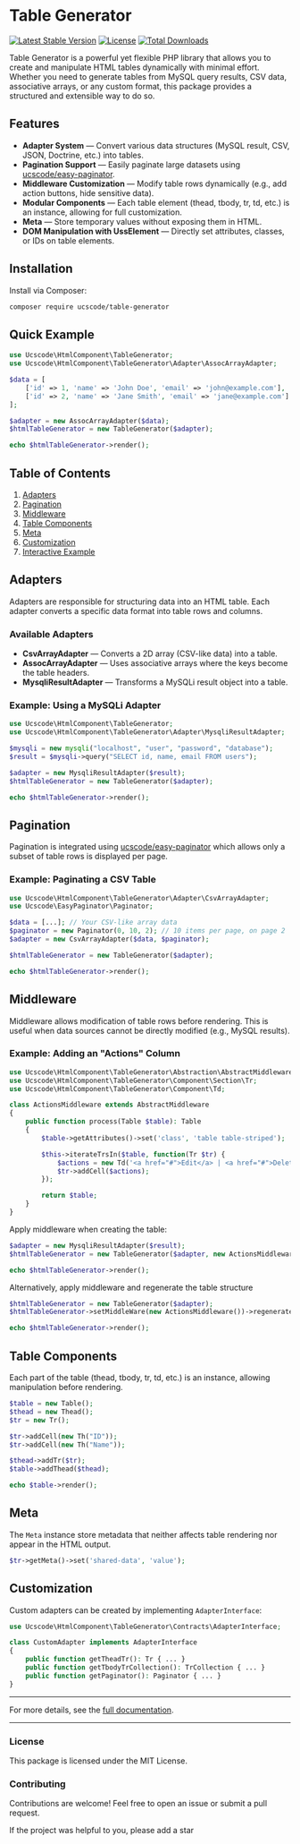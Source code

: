 # Table Generator

[![Latest Stable Version](https://poser.pugx.org/ucscode/table-generator/v/stable)](https://packagist.org/packages/ucscode/table-generator)
[![License](https://poser.pugx.org/ucscode/table-generator/license)](https://packagist.org/packages/ucscode/table-generator)
[![Total Downloads](https://poser.pugx.org/ucscode/table-generator/downloads)](https://packagist.org/packages/ucscode/table-generator)

Table Generator is a powerful yet flexible PHP library that allows you to create and manipulate HTML tables dynamically with minimal effort. Whether you need to generate tables from MySQL query results, CSV data, associative arrays, or any custom format, this package provides a structured and extensible way to do so.

## Features

- **Adapter System** &mdash; Convert various data structures (MySQL result, CSV, JSON, Doctrine, etc.) into tables.
- **Pagination Support** &mdash; Easily paginate large datasets using [ucscode/easy-paginator](https://github.com/ucscode/easy-paginator).
- **Middleware Customization** &mdash; Modify table rows dynamically (e.g., add action buttons, hide sensitive data).
- **Modular Components** &mdash; Each table element (thead, tbody, tr, td, etc.) is an instance, allowing for full customization.
- **Meta** &mdash; Store temporary values without exposing them in HTML.
- **DOM Manipulation with UssElement** &mdash; Directly set attributes, classes, or IDs on table elements.

## Installation

Install via Composer:

```sh
composer require ucscode/table-generator
```

## Quick Example

```php
use Ucscode\HtmlComponent\TableGenerator;
use Ucscode\HtmlComponent\TableGenerator\Adapter\AssocArrayAdapter;

$data = [
    ['id' => 1, 'name' => 'John Doe', 'email' => 'john@example.com'],
    ['id' => 2, 'name' => 'Jane Smith', 'email' => 'jane@example.com']
];

$adapter = new AssocArrayAdapter($data);
$htmlTableGenerator = new TableGenerator($adapter);

echo $htmlTableGenerator->render();
```

## Table of Contents

1. [Adapters](#adapters)
2. [Pagination](#pagination)
3. [Middleware](#middleware)
4. [Table Components](#table-components)
5. [Meta](#meta)
6. [Customization](#customization)
7. [Interactive Example](#interactive-example)

## Adapters

Adapters are responsible for structuring data into an HTML table. Each adapter converts a specific data format into table rows and columns.

### Available Adapters

- **CsvArrayAdapter** &mdash; Converts a 2D array (CSV-like data) into a table.
- **AssocArrayAdapter** &mdash; Uses associative arrays where the keys become the table headers.
- **MysqliResultAdapter** &mdash; Transforms a MySQLi result object into a table.
<!-- - **DoctrineORMAdapter** &mdash; Converts Doctrine ORM result sets. -->
<!-- - **DoctrineDBALAdapter** &mdash; Converts Doctrine DBAL query results. -->

### Example: Using a MySQLi Adapter

```php
use Ucscode\HtmlComponent\TableGenerator;
use Ucscode\HtmlComponent\TableGenerator\Adapter\MysqliResultAdapter;

$mysqli = new mysqli("localhost", "user", "password", "database");
$result = $mysqli->query("SELECT id, name, email FROM users");

$adapter = new MysqliResultAdapter($result);
$htmlTableGenerator = new TableGenerator($adapter);

echo $htmlTableGenerator->render();
```

## Pagination

Pagination is integrated using [ucscode/easy-paginator](https://github.com/ucscode/easy-paginator) which allows only a subset of table rows is displayed per page.

### Example: Paginating a CSV Table

```php
use Ucscode\HtmlComponent\TableGenerator\Adapter\CsvArrayAdapter;
use Ucscode\EasyPaginator\Paginator;

$data = [...]; // Your CSV-like array data
$paginator = new Paginator(0, 10, 2); // 10 items per page, on page 2
$adapter = new CsvArrayAdapter($data, $paginator);

$htmlTableGenerator = new TableGenerator($adapter);

echo $htmlTableGenerator->render();
```

## Middleware

Middleware allows modification of table rows before rendering. This is useful when data sources cannot be directly modified (e.g., MySQL results).

### Example: Adding an "Actions" Column

```php
use Ucscode\HtmlComponent\TableGenerator\Abstraction\AbstractMiddleware;
use Ucscode\HtmlComponent\TableGenerator\Component\Section\Tr;
use Ucscode\HtmlComponent\TableGenerator\Component\Td;

class ActionsMiddleware extends AbstractMiddleware
{
    public function process(Table $table): Table 
    {
        $table->getAttributes()->set('class', 'table table-striped');

        $this->iterateTrsIn($table, function(Tr $tr) {
            $actions = new Td('<a href="#">Edit</a> | <a href="#">Delete</a>');
            $tr->addCell($actions);
        });

        return $table;
    }
}
```

Apply middleware when creating the table:

```php
$adapter = new MysqliResultAdapter($result);
$htmlTableGenerator = new TableGenerator($adapter, new ActionsMiddleware());

echo $htmlTableGenerator->render();
```

Alternatively, apply middleware and regenerate the table structure

```php
$htmlTableGenerator = new TableGenerator($adapter);
$htmlTableGenerator->setMiddleWare(new ActionsMiddleware())->regenerate();

echo $htmlTableGenerator->render();
```

## Table Components

Each part of the table (thead, tbody, tr, td, etc.) is an instance, allowing manipulation before rendering.

```php
$table = new Table();
$thead = new Thead();
$tr = new Tr();

$tr->addCell(new Th("ID"));
$tr->addCell(new Th("Name"));

$thead->addTr($tr);
$table->addThead($thead);

echo $table->render();
```

## Meta

The `Meta` instance store metadata that neither affects table rendering nor appear in the HTML output.

```php
$tr->getMeta()->set('shared-data', 'value');
```

## Customization

Custom adapters can be created by implementing `AdapterInterface`:

```php
use Ucscode\HtmlComponent\TableGenerator\Contracts\AdapterInterface;

class CustomAdapter implements AdapterInterface 
{
    public function getTheadTr(): Tr { ... }
    public function getTbodyTrCollection(): TrCollection { ... }
    public function getPaginator(): Paginator { ... }
}
```

---

For more details, see the [full documentation](http://tablegenerator.ucscode.com).

---

### License

This package is licensed under the MIT License.

### Contributing

Contributions are welcome! Feel free to open an issue or submit a pull request.

If the project was helpful to you, please add a star
